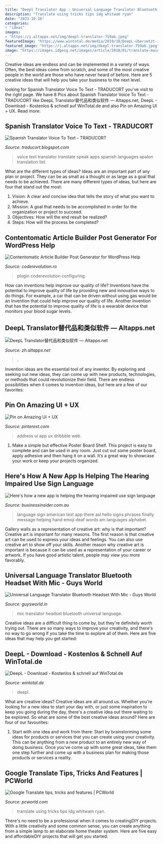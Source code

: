 ```yaml
---
title: "Deepl Translator App : Universal Language Translator Bluetooth Headset With Mic"
description: "Translate using tricks tips idg whitwam ryan"
date: "2023-10-16"
categories:
- "ideas"
images:
- "https://i.altapps.net/img/deepl-translator-759ab.jpeg"
featuredImage: "https://www.wintotal.de/media/2019/10/DeepL-übersetzt-im-Hintergrund.png"
featured_image: "https://i.altapps.net/img/deepl-translator-759ab.jpeg"
image: "https://images.idgesg.net/images/article/2018/01/translate-main-100747618-large.jpg"
---
```



Creative ideas are endless and can be implemented in a variety of ways. Often, the best ideas come from scratch, and some of the most creative people in the world are those who have never heard of before. Here are 5 creative ideas that will help you take your business to the next level.

	

		
looking for Spanish Translator Voice To Text - TRADUCORT you've visit to the right page. We have 8 Pics about Spanish Translator Voice To Text - TRADUCORT like DeepL Translator替代品和类似软件 — Altapps.net, DeepL - Download - Kostenlos &amp; schnell auf WinTotal.de and also Pin on Amazing UI + UX. Read more:
		
    
## Spanish Translator Voice To Text - TRADUCORT

<img loading=lazy src="https://i.pinimg.com/originals/d9/29/dc/d929dc3a58a14f5d904b87b6d2bf20df.png" onerror="this.onerror=null;this.src='https://tse4.mm.bing.net/th?id=OIP.ga2ijOAbMmIsGFtcedU7zQHaK3&amp;pid=15.1';" alt="Spanish Translator Voice To Text - TRADUCORT">

_Source: traducort.blogspot.com_

>voice text translator translate speak apps spanish languages apalon translation list. 

	

What are the different types of ideas?
Ideas are an important part of any plan or project. They can be as small as a thought or as large as a goal that needs to be achieved. There are many different types of ideas, but here are four that stand out the most: 
1) Vision: A clear and concise idea that tells the story of what you want to achieve.
2) Mission: A goal that needs to be accomplished in order for the organization or project to succeed.
3) Objectives: How will the end result be realized? 
4) Steps: How will the process be completed?

    
## Contentomatic Article Builder Post Generator For WordPress Help

<img loading=lazy src="https://coderevolution.ro/docs/contentomatic/assets/images/settings1.jpg" onerror="this.onerror=null;this.src='https://tse1.mm.bing.net/th?id=OIP.pR7Mcfqxb-lOFPJszTLeuAHaDr&amp;pid=15.1';" alt="Contentomatic Article Builder Post Generator for WordPress Help">

_Source: coderevolution.ro_

>plugin coderevolution configuring. 

	

How can inventions help improve our quality of life?
Inventions have the potential to improve quality of life by providing new and innovative ways to do things. For example, a car that can be driven without using gas would be an Invention that could help improve our quality of life. Another Invention that has the potential to improve quality of life is a wearable device that monitors your blood sugar levels.

    
## DeepL Translator替代品和类似软件 — Altapps.net

<img loading=lazy src="https://i.altapps.net/img/deepl-translator-759ab.jpeg" onerror="this.onerror=null;this.src='https://tse3.mm.bing.net/th?id=OIP.GZcXfmZ92xNUSphEVYBGjwHaEn&amp;pid=15.1';" alt="DeepL Translator替代品和类似软件 — Altapps.net">

_Source: zh.altapps.net_

>. 

	

Invention ideas are the essential tool of any inventor. By exploring and seeking out new ideas, they can come up with new products, technologies, or methods that could revolutionize their field. There are endless possibilities when it comes to invention ideas, but here are a few of our favorites:

    
## Pin On Amazing UI + UX

<img loading=lazy src="https://i.pinimg.com/originals/c2/53/41/c25341793058fe39f304b30fdf349b33.png" onerror="this.onerror=null;this.src='https://tse1.mm.bing.net/th?id=OIP.c_zTAeW9dN157DyNHjoehwHaFj&amp;pid=15.1';" alt="Pin on Amazing UI + UX">

_Source: pinterest.com_

>address ui app ux dribbble web. 

	

1. Make a simple but effective Poster Board Shelf. This project is easy to complete and can be used in any room. Just cut out some poster board, apply adhesive and then hang it on a wall. It’s a great way to showcase your work or keep your projects organized.

    
## Here&#039;s How A New App Is Helping The Hearing Impaired Use Sign Language

<img loading=lazy src="https://static.businessinsider.com/image/55c38301dd0895f5218b4660-/image.jpg" onerror="this.onerror=null;this.src='https://tse2.mm.bing.net/th?id=OIP.nfYMSHnjq-Jt1G8mYZdBSwHaFj&amp;pid=15.1';" alt="Here&#039;s how a new app is helping the hearing impaired use sign language">

_Source: businessinsider.com.au_

>language sign american text app there asl hello signs phrases finally message helping hand emoji deaf words am languages alphabet. 

	

Gallery walls as a representation of creative art: why is that important?
Creative art is important for many reasons. The first reason is that creative art can be used to express your ideas and feelings. You can also use creative art to show off your skills. Another reason why creative art is important is because it can be used as a representation of your career or artwork. If you have good artistic talent, people may view you more favorably.

    
## Universal Language Translator Bluetooth Headset With Mic - Guys World

<img loading=lazy src="https://guysworld.in/wp-content/uploads/2019/06/51-hjo-AFOL._SL1000_.jpg" onerror="this.onerror=null;this.src='https://tse3.mm.bing.net/th?id=OIP.Cj9B-oGv5H2MsJ_YyMLJBgHaHa&amp;pid=15.1';" alt="Universal Language Translator Bluetooth Headset With Mic - Guys World">

_Source: guysworld.in_

>mic translator headset bluetooth universal language. 

	

Creative ideas are a difficult thing to come by, but they're definitely worth trying out. There are so many ways to improve your creativity, and there's no way to go wrong if you take the time to explore all of them. Here are five ideas that may help you get started: 

    
## DeepL - Download - Kostenlos &amp; Schnell Auf WinTotal.de

<img loading=lazy src="https://www.wintotal.de/media/2019/10/DeepL-übersetzt-im-Hintergrund.png" onerror="this.onerror=null;this.src='https://tse4.mm.bing.net/th?id=OIP.nm-9vUs67SfYs3su3e-BVgAAAA&amp;pid=15.1';" alt="DeepL - Download - Kostenlos &amp; schnell auf WinTotal.de">

_Source: wintotal.de_

>deepl. 

	

What are creative ideas?
Creative ideas are all around us. Whether you're looking for a new idea to start your day with, or just some inspiration to keep you going during the day, there's a creative idea out there waiting to be explored. So what are some of the best creative ideas around? Here are four of our favourites: 
1. Start with one idea and work from there: Start by brainstorming some ideas for products or services that you can create using your creativity. This can be anything from a new product to an entirely new way of doing business. Once you've come up with some great ideas, take them one step further and come up with a business plan for making those products or services a reality. 


    
## Google Translate Tips, Tricks And Features | PCWorld

<img loading=lazy src="https://images.idgesg.net/images/article/2018/01/translate-main-100747618-large.jpg" onerror="this.onerror=null;this.src='https://tse2.mm.bing.net/th?id=OIP.IctvddhuDI8rC0sWVQtycAHaE8&amp;pid=15.1';" alt="Google Translate tips, tricks and features | PCWorld">

_Source: pcworld.com_

>translate using tricks tips idg whitwam ryan. 

	

There's no need to be a professional when it comes to creatingDIY projects. With a little creativity and some common sense, you can create anything from a simple lamp to an elaborate home theater system. Here are five easy and affordableDIY projects that will get you started: 

